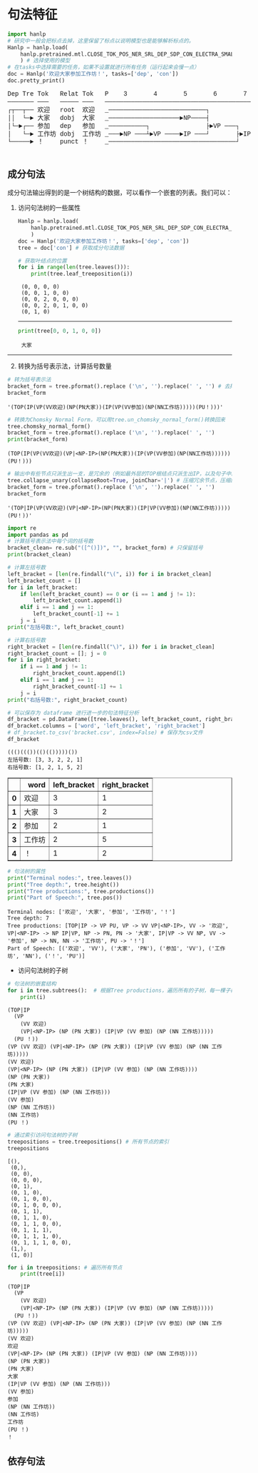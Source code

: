 # 句法特征



```python
import hanlp
# 研究中一般会把标点去掉，这里保留了标点以说明模型也是能够解析标点的。
Hanlp = hanlp.load(
    hanlp.pretrained.mtl.CLOSE_TOK_POS_NER_SRL_DEP_SDP_CON_ELECTRA_SMALL_ZH
    ) # 选择使用的模型
# 在tasks中选择需要的任务，如果不设置就进行所有任务（运行起来会慢一点）
doc = Hanlp('欢迎大家参加工作坊！', tasks=['dep', 'con']) 
doc.pretty_print()
```
                                             
<div style="display: table; padding-bottom: 1rem;"><pre style="display: table-cell; font-family: SFMono-Regular,Menlo,Monaco,Consolas,Liberation Mono,Courier New,monospace; white-space: nowrap; line-height: 128%; padding: 0;">Dep&nbsp;Tre&nbsp;<br>───────&nbsp;<br>┌┬──┬──&nbsp;<br>││&nbsp;&nbsp;└─►&nbsp;<br>│└─►┌──&nbsp;<br>│&nbsp;&nbsp;&nbsp;└─►&nbsp;<br>└─────►&nbsp;</pre><pre style="display: table-cell; font-family: SFMono-Regular,Menlo,Monaco,Consolas,Liberation Mono,Courier New,monospace; white-space: nowrap; line-height: 128%; padding: 0;">Tok&nbsp;<br>───&nbsp;<br>欢迎&nbsp;&nbsp;<br>大家&nbsp;&nbsp;<br>参加&nbsp;&nbsp;<br>工作坊&nbsp;<br>！&nbsp;&nbsp;&nbsp;</pre><pre style="display: table-cell; font-family: SFMono-Regular,Menlo,Monaco,Consolas,Liberation Mono,Courier New,monospace; white-space: nowrap; line-height: 128%; padding: 0;">Relat&nbsp;<br>─────&nbsp;<br>root&nbsp;&nbsp;<br>dobj&nbsp;&nbsp;<br>dep&nbsp;&nbsp;&nbsp;<br>dobj&nbsp;&nbsp;<br>punct&nbsp;</pre><pre style="display: table-cell; font-family: SFMono-Regular,Menlo,Monaco,Consolas,Liberation Mono,Courier New,monospace; white-space: nowrap; line-height: 128%; padding: 0;">Tok&nbsp;<br>───&nbsp;<br>欢迎&nbsp;&nbsp;<br>大家&nbsp;&nbsp;<br>参加&nbsp;&nbsp;<br>工作坊&nbsp;<br>！&nbsp;&nbsp;&nbsp;</pre><pre style="display: table-cell; font-family: SFMono-Regular,Menlo,Monaco,Consolas,Liberation Mono,Courier New,monospace; white-space: nowrap; line-height: 128%; padding: 0;">P&nbsp;&nbsp;&nbsp;&nbsp;3&nbsp;&nbsp;&nbsp;&nbsp;&nbsp;&nbsp;&nbsp;4&nbsp;&nbsp;&nbsp;&nbsp;&nbsp;&nbsp;&nbsp;5&nbsp;&nbsp;&nbsp;&nbsp;&nbsp;&nbsp;&nbsp;6&nbsp;&nbsp;&nbsp;&nbsp;&nbsp;&nbsp;&nbsp;7&nbsp;<br>───────────────────────────────────────<br>_──────────────────────────┐&nbsp;&nbsp;&nbsp;&nbsp;&nbsp;&nbsp;&nbsp;&nbsp;&nbsp;&nbsp;&nbsp;<br>_───────────────────►NP────┤&nbsp;&nbsp;&nbsp;&nbsp;&nbsp;&nbsp;&nbsp;&nbsp;&nbsp;&nbsp;&nbsp;<br>_──────────┐&nbsp;&nbsp;&nbsp;&nbsp;&nbsp;&nbsp;&nbsp;&nbsp;&nbsp;&nbsp;&nbsp;&nbsp;&nbsp;&nbsp;&nbsp;├►VP&nbsp;───┐&nbsp;&nbsp;&nbsp;<br>_───►NP&nbsp;───┴►VP&nbsp;────►IP&nbsp;───┘&nbsp;&nbsp;&nbsp;&nbsp;&nbsp;&nbsp;&nbsp;├►IP<br>_──────────────────────────────────┘&nbsp;&nbsp;&nbsp;</pre></div>


## 成分句法

成分句法输出得到的是一个树结构的数据，可以看作一个嵌套的列表。我们可以：
1. 访问句法树的一些属性

    ```python
    Hanlp = hanlp.load(
        hanlp.pretrained.mtl.CLOSE_TOK_POS_NER_SRL_DEP_SDP_CON_ELECTRA_SMALL_ZH
        )
    doc = Hanlp('欢迎大家参加工作坊！', tasks=['dep', 'con'])
    tree = doc['con'] # 获取成分句法数据

    # 获取叶结点的位置
    for i in range(len(tree.leaves())):
        print(tree.leaf_treeposition(i))
    ```
        (0, 0, 0, 0)
        (0, 0, 1, 0, 0)
        (0, 0, 2, 0, 0, 0)
        (0, 0, 2, 0, 1, 0, 0)
        (0, 1, 0)

    ----


    ```python
    print(tree[0, 0, 1, 0, 0])
    ```

        大家

----

2. 转换为括号表示法，计算括号数量


```python
# 转为括号表示法
bracket_form = tree.pformat().replace ('\n', '').replace(' ', '') # 去掉换行和空格
bracket_form
```




    '(TOP(IP(VP(VV欢迎)(NP(PN大家))(IP(VP(VV参加)(NP(NN工作坊)))))(PU！)))'




```python
# 转换为Chomsky Normal Form，可以用tree.un_chomsky_normal_form()转换回来
tree.chomsky_normal_form() 
bracket_form = tree.pformat().replace ('\n', '').replace(' ', '')
print(bracket_form)
```

    (TOP(IP(VP(VV欢迎)(VP|<NP-IP>(NP(PN大家))(IP(VP(VV参加)(NP(NN工作坊))))))(PU！)))



```python
# 输出中有些节点只派生出一支，是冗余的（例如最外层的TOP根结点只派生出IP，以及句子中的IP只派生出VP），可以选择压缩节点
tree.collapse_unary(collapseRoot=True, joinChar='|') # 压缩冗余节点，压缩的节点用｜来表示
bracket_form = tree.pformat().replace ('\n', '').replace(' ', '')
bracket_form 
```




    '(TOP|IP(VP(VV欢迎)(VP|<NP-IP>(NP(PN大家))(IP|VP(VV参加)(NP(NN工作坊)))))(PU！))'




```python
import re
import pandas as pd
# 计算括号表示法中每个词的括号数
bracket_clean= re.sub("([^()])", "", bracket_form) # 只保留括号
print(bracket_clean)

# 计算左括号数
left_bracket = [len(re.findall("\(", i)) for i in bracket_clean] 
left_bracket_count = []
for i in left_bracket:
    if len(left_bracket_count) == 0 or (i == 1 and j != 1):
        left_bracket_count.append(1)
    elif i == 1 and j == 1:
        left_bracket_count[-1] += 1
    j = i
print("左括号数:", left_bracket_count)

# 计算右括号数
right_bracket = [len(re.findall("\)", i)) for i in bracket_clean] 
right_bracket_count = []; j = 0
for i in right_bracket:
    if i == 1 and j != 1:
        right_bracket_count.append(1)
    elif i == 1 and j == 1:
        right_bracket_count[-1] += 1
    j = i
print("右括号数:", right_bracket_count)

# 可以保存为 dataframe 进行进一步的句法特征分析
df_bracket = pd.DataFrame([tree.leaves(), left_bracket_count, right_bracket_count]).T
df_bracket.columns = ['word', 'left_bracket', 'right_bracket']
# df_bracket.to_csv('bracket.csv', index=False) # 保存为csv文件
df_bracket
```

    ((()((())(()(()))))())
    左括号数: [3, 3, 2, 2, 1]
    右括号数: [1, 2, 1, 5, 2]




<div>
<style scoped>
    .dataframe tbody tr th:only-of-type {
        vertical-align: middle;
    }

    .dataframe tbody tr th {
        vertical-align: top;
    }

    .dataframe thead th {
        text-align: right;
    }
</style>
<table border="1" class="dataframe">
  <thead>
    <tr style="text-align: left;">
      <th></th>
      <th>word</th>
      <th>left_bracket</th>
      <th>right_bracket</th>
    </tr>
  </thead>
  <tbody>
    <tr>
      <th>0</th>
      <td>欢迎</td>
      <td>3</td>
      <td>1</td>
    </tr>
    <tr>
      <th>1</th>
      <td>大家</td>
      <td>3</td>
      <td>2</td>
    </tr>
    <tr>
      <th>2</th>
      <td>参加</td>
      <td>2</td>
      <td>1</td>
    </tr>
    <tr>
      <th>3</th>
      <td>工作坊</td>
      <td>2</td>
      <td>5</td>
    </tr>
    <tr>
      <th>4</th>
      <td>！</td>
      <td>1</td>
      <td>2</td>
    </tr>
  </tbody>
</table>
</div>




```python
# 句法树的属性
print("Terminal nodes:", tree.leaves())
print("Tree depth:", tree.height())
print("Tree productions:", tree.productions())
print("Part of Speech:", tree.pos())
```

    Terminal nodes: ['欢迎', '大家', '参加', '工作坊', '！']
    Tree depth: 7
    Tree productions: [TOP|IP -> VP PU, VP -> VV VP|<NP-IP>, VV -> '欢迎', VP|<NP-IP> -> NP IP|VP, NP -> PN, PN -> '大家', IP|VP -> VV NP, VV -> '参加', NP -> NN, NN -> '工作坊', PU -> '！']
    Part of Speech: [('欢迎', 'VV'), ('大家', 'PN'), ('参加', 'VV'), ('工作坊', 'NN'), ('！', 'PU')]


* 访问句法树的子树
```python
# 句法树的嵌套结构
for i in tree.subtrees():  # 根据Tree productions，遍历所有的子树，每一棵子树都是一个Tree对象，可以进行之前相同的操作
    print(i)
```

    (TOP|IP
      (VP
        (VV 欢迎)
        (VP|<NP-IP> (NP (PN 大家)) (IP|VP (VV 参加) (NP (NN 工作坊)))))
      (PU ！))
    (VP (VV 欢迎) (VP|<NP-IP> (NP (PN 大家)) (IP|VP (VV 参加) (NP (NN 工作坊)))))
    (VV 欢迎)
    (VP|<NP-IP> (NP (PN 大家)) (IP|VP (VV 参加) (NP (NN 工作坊))))
    (NP (PN 大家))
    (PN 大家)
    (IP|VP (VV 参加) (NP (NN 工作坊)))
    (VV 参加)
    (NP (NN 工作坊))
    (NN 工作坊)
    (PU ！)



```python
# 通过索引访问句法树的子树
treepositions = tree.treepositions() # 所有节点的索引
treepositions
```




    [(),
     (0,),
     (0, 0),
     (0, 0, 0),
     (0, 1),
     (0, 1, 0),
     (0, 1, 0, 0),
     (0, 1, 0, 0, 0),
     (0, 1, 1),
     (0, 1, 1, 0),
     (0, 1, 1, 0, 0),
     (0, 1, 1, 1),
     (0, 1, 1, 1, 0),
     (0, 1, 1, 1, 0, 0),
     (1,),
     (1, 0)]




```python
for i in treepositions: # 遍历所有节点
    print(tree[i])
```

    (TOP|IP
      (VP
        (VV 欢迎)
        (VP|<NP-IP> (NP (PN 大家)) (IP|VP (VV 参加) (NP (NN 工作坊)))))
      (PU ！))
    (VP (VV 欢迎) (VP|<NP-IP> (NP (PN 大家)) (IP|VP (VV 参加) (NP (NN 工作坊)))))
    (VV 欢迎)
    欢迎
    (VP|<NP-IP> (NP (PN 大家)) (IP|VP (VV 参加) (NP (NN 工作坊))))
    (NP (PN 大家))
    (PN 大家)
    大家
    (IP|VP (VV 参加) (NP (NN 工作坊)))
    (VV 参加)
    参加
    (NP (NN 工作坊))
    (NN 工作坊)
    工作坊
    (PU ！)
    ！


## 依存句法
